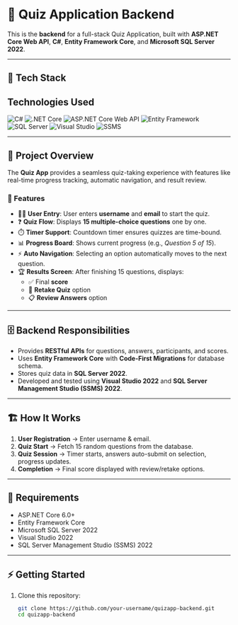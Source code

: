# 📝 Quiz Application Backend  

This is the **backend** for a full-stack Quiz Application, built with **ASP.NET Core Web API**, **C#**, **Entity Framework Core**, and **Microsoft SQL Server 2022**.  

---

## 🚀 Tech Stack  

## Technologies Used

![C#](https://img.shields.io/badge/C%23-239120?style=for-the-badge&logo=c-sharp&logoColor=white)
![.NET Core](https://img.shields.io/badge/.NET_Core-512BD4?style=for-the-badge&logo=dot-net&logoColor=white)
![ASP.NET Core Web API](https://img.shields.io/badge/ASP.NET_Core_Web_API-512BD4?style=for-the-badge&logo=dot-net&logoColor=white)
![Entity Framework](https://img.shields.io/badge/Entity_Framework-512BD4?style=for-the-badge&logo=dot-net&logoColor=white)
![SQL Server](https://img.shields.io/badge/SQL_Server-CC2927?style=for-the-badge&logo=microsoft-sql-server&logoColor=white)
![Visual Studio](https://img.shields.io/badge/Visual_Studio-5C2D91?style=for-the-badge&logo=visual-studio&logoColor=white)
![SSMS](https://img.shields.io/badge/SQL_Server_Management_Studio-CC2927?style=for-the-badge&logo=microsoft-sql-server&logoColor=white)


---

## 📖 Project Overview  

The **Quiz App** provides a seamless quiz-taking experience with features like real-time progress tracking, automatic navigation, and result review.  

### 🔑 Features  
- 🧑‍💻 **User Entry**: User enters **username** and **email** to start the quiz.  
- ❓ **Quiz Flow**: Displays **15 multiple-choice questions** one by one.  
- ⏱️ **Timer Support**: Countdown timer ensures quizzes are time-bound.  
- 📊 **Progress Board**: Shows current progress (e.g., *Question 5 of 15*).  
- ⚡ **Auto Navigation**: Selecting an option automatically moves to the next question.  
- 🏆 **Results Screen**: After finishing 15 questions, displays:  
  - ✅ Final **score**  
  - 🔄 **Retake Quiz** option  
  - 📋 **Review Answers** option  

---

## 🗄️ Backend Responsibilities  

- Provides **RESTful APIs** for questions, answers, participants, and scores.  
- Uses **Entity Framework Core** with **Code-First Migrations** for database schema.  
- Stores quiz data in **SQL Server 2022**.  
- Developed and tested using **Visual Studio 2022** and **SQL Server Management Studio (SSMS) 2022**.  

---

## 🏗️ How It Works  

1. **User Registration** → Enter username & email.  
2. **Quiz Start** → Fetch 15 random questions from the database.  
3. **Quiz Session** → Timer starts, answers auto-submit on selection, progress updates.  
4. **Completion** → Final score displayed with review/retake options.  

---

## 📌 Requirements  

- ASP.NET Core 6.0+  
- Entity Framework Core  
- Microsoft SQL Server 2022  
- Visual Studio 2022  
- SQL Server Management Studio (SSMS) 2022  

---

## ⚡ Getting Started  

1. Clone this repository:  
   ```bash
   git clone https://github.com/your-username/quizapp-backend.git
   cd quizapp-backend
